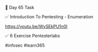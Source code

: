 🎯 Day 65 Task


✅ Introduction To Pentesting - Enumeration


https://youtu.be/WvSEkPU1n0I


✅ 6 Exercise Pentesterlabs 


#infosec #learn365
